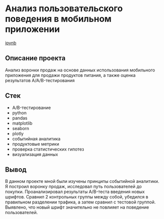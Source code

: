 # Анализ пользовательского поведения в мобильном приложении
[ipynb](https://github.com/Sergei-SG/data_analyst_projects/blob/main/Behavior%20users%20of%20retail%20app/behavior_users_of_retail_app.ipynb)

## Описание проекта
Анализ воронки продаж на основе данных использования мобильного приложения для продажи продуктов питания, а также оценка результатов A/A/B-тестирования

## Стек
* A/B-тестирование
* python
* pandas
* matplotlib
* seaborn
* plotly
* событийная аналитика
* продуктовые метрики
* проверка статистических гипотез
* визуализация данных

## Вывод
В данном проекте мной были изучены принципы событийной аналитики. Я построил воронку продаж, исследовал путь пользователей до покупки. Проанализировал результаты A/B-теста введения новых шрифтов. Сравнил 2 контрольных группы между собой, убедился в правильном разделении трафика, а затем сравнил с тестовой группой. Выявлено, что новый шрифт значительно не повлияет на поведение пользователей.
